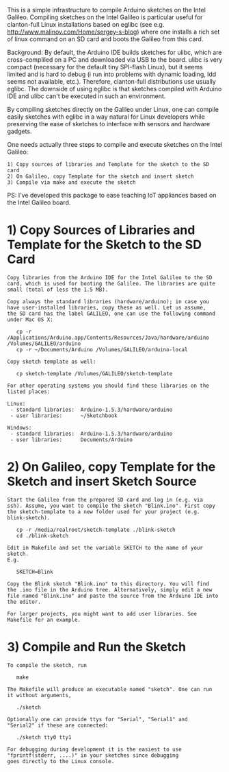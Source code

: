 This is a simple infrastructure to compile Arduino sketches on the
Intel Galileo. Compiling sketches on the Intel Galileo is particular
useful for clanton-full Linux installations based on eglibc (see e.g.
http://www.malinov.com/Home/sergey-s-blog) where one installs a rich
set of linux command on an SD card and boots the Galileo from this
card.

Background: By default, the Arduino IDE builds sketches for ulibc,
which are cross-compliled on a PC and downloaded via USB to the
board. ulibc is very compact (necessary for the default tiny SPI-flash
Linux), but it seems limited and is hard to debug (i run into problems
with dynamic loading, ldd seems not available, etc.). Therefore,
clanton-full distributions use usually eglibc. The downside of using
eglibc is that sketches compiled with Arduino IDE and ulibc can't be
executed in such an environment.

By compiling sketches directly on the Galileo under Linux, one can
compile easily sketches with eglibc in a way natural for Linux
developers while preserving the ease of sketches to interface with
sensors and hardware gadgets.

One needs actually three steps to compile and execute sketches
on the Intel Galileo:

    1) Copy sources of libraries and Template for the sketch to the SD card
    2) On Galileo, copy Template for the sketch and insert sketch
    3) Compile via make and execute the sketch

PS: I've developed this package to ease teaching IoT appliances based 
on the Intel Galileo board.


# 1) Copy Sources of Libraries and Template for the Sketch to the SD Card #

    Copy libraries from the Arduino IDE for the Intel Galileo to the SD
    card, which is used for booting the Galileo. The libraries are quite
    small (total of less the 1.5 MB).

    Copy always the standard libraries (hardware/arduino); in case you
    have user-installed libraries, copy these as well. Let us assume,
    the SD card has the label GALILEO, one can use the following command
    under Mac OS X:

       cp -r /Applications/Arduino.app/Contents/Resources/Java/hardware/arduino /Volumes/GALILEO/arduino
       cp -r ~/Documents/Arduino /Volumes/GALILEO/arduino-local

    Copy sketch template as well:

       cp sketch-template /Volumes/GALILEO/sketch-template

    For other operating systems you should find these libraries on the
    listed places:

    Linux:
     - standard libraries:  Arduino-1.5.3/hardware/arduino
     - user libraries:      ~/Sketchbook

    Windows:
     - standard libraries:  Arduino-1.5.3/hardware/arduino
     - user libraries:      Documents/Arduino


# 2) On Galileo, copy Template for the Sketch and insert Sketch Source #

    Start the Galileo from the prepared SD card and log in (e.g. via
    ssh). Assume, you want to compile the sketch "Blink.ino". First copy
    the sketch-template to a new folder used for your project (e.g.
    blink-sketch).

       cp -r /media/realroot/sketch-template ./blink-sketch
       cd ./blink-sketch

    Edit in Makefile and set the variable SKETCH to the name of your sketch.
    E.g.

       SKETCH=Blink

    Copy the Blink sketch "Blink.ino" to this directory. You will find
    the .ino file in the Arduino tree. Alternatively, simply edit a new
    file named "Blink.ino" and paste the source from the Arduino IDE into
    the editor.

    For larger projects, you might want to add user libraries. See
    Makefile for an example.


# 3) Compile and Run the Sketch #

    To compile the sketch, run

       make

    The Makefile will produce an executable named "sketch". One can run
    it without arguments,

       ./sketch

    Optionally one can provide ttys for "Serial", "Serial1" and
    "Serial2" if these are connected:

       ./sketch tty0 tty1

    For debugging during development it is the easiest to use
    "fprintf(stderr, ....)" in your sketches since debugging
    goes directly to the Linux console.

